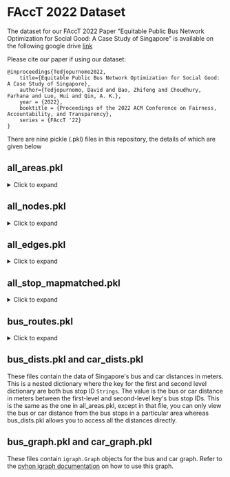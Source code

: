 # FAccT 2022 Dataset
The dataset for our FAccT 2022 Paper "Equitable Public Bus Network Optimization for Social Good: A Case Study of Singapore" is available on the following google drive [link](https://drive.google.com/drive/folders/1LTFuZdID8b5nL_00kWbgEgdnWoeObEJe)

Please cite our paper if using our dataset:

```
@inproceedings{Tedjopurnomo2022,
    title={Equitable Public Bus Network Optimization for Social Good: A Case Study of Singapore},
    author={Tedjopurnomo, David and Bao, Zhifeng and Choudhury, Farhana and Luo, Hui and Qin, A. K.},
    year = {2022},
    booktitle = {Proceedings of the 2022 ACM Conference on Fairness, Accountability, and Transparency},
    series = {FAccT '22}
}
```

There are nine pickle (.pkl) files in this repository, the details of which are given below

## all_areas.pkl
<details>

<summary>Click to expand</summary>
This file contains the data of Singapore's planning areas. There are 55 Singapore planning areas, however, as 5 of them do not have any bus stops data, we only record the data of 50 planning areas. This is a nested dictionary. To access the level-two dictionary containing data of one area, query the dictionary by providing the area name `String` as the key in uppercase (e.g. "PASIR RIS")

The inner dictionary contains the following key-value pairs:


| Key| Value |
| --- | --- |
| `Shape` | `String` that says `Polygon` (Unused) |
| `Planning Area Name` | `String` of the area name; same as the level-one dictionary key |
| `Planning Area Code` | `String` for the shorthand code of area name |
| `Central Area Indicator` | `String` that indicates the central area this planning area is in   |
| `Region Name` | `String` that shows in which of Singapore's five regions this area is located in  |
| `Region Code` | `String` shorthand code for the `Region Name` |
| `INC_CRC` | `String` possibly denoting unique code for the area (Unused) |
| `FMEL_UPD_D` | `String` original upload date of the data (Unused) |
| `X_ADDR` | `String` possibly storing the x-axis location of the area (Unused) |
| `Y_ADDR` | `String` possibly storing the y-axis location of the area (Unused) |
| `SHAPE_Length` | `String` denoting the length of the area (Unused) |
| `SHAPE_Area` | `String` denoting the size of the area in kilometers  |
| `Boundaries` | `shapely.geometry.polygon.Polygon` containing the area's boundaries |
| `Bus Stops` | `List` containing this area's bus stops, each denoted with a `String` ID |
| `Race` | `List` containing `tuples` of `String` and `integer` for the race name and population count of that race respectively |
| `Sex` | `List` containing `tuples` of `String` and `integer` for the sex name and population count of that sex respectively |
| `Qualification` | `List` containing `tuples` of `String` and `integer` for the qualification name and population count of that qualification respectively |
| `Income` | `List` containing `tuples` of `List` and `integer` for the income ranges and population count within that income range respectively |
| `Stop to Area` | A two-level nested `dict` containing the stop-to-area efficiency data. The key to the first level dictionary is the `String` of the stop ID within the area and the key to the second level is the `String` of the area name |
| `Stop to Stop` | A two-level nested `dict` containing the stop-to-stop efficiency data. The key to the first level dictionary is the `String` of the stop ID within the area and the key to the second level is the `String` of another stop ID |
| `Car Distance` | A two-level nested `dict` containing the car distance data. The key to the first level dictionary is the `String` of the stop ID within the area and the key to the second level is the `String` of another stop ID, The unit is in meters. |
| `Bus Distance` | A two-level nested `dict` containing the bus distance data, which includes the waiting distance and transfer penalty. The key to the first level dictionary is the `String` of the stop ID within the area and the key to the second level is the `String` of another stop ID, The unit is in meters. |
| `Stop Coverage` | `dict` with a `String` as a key and a `float` as the value. The key denotes a bus stop ID and the float denotes the coverage area of that bus stop. Specifically, each bus stop is assigned a non-overlapping 400 square meters radius for its coverage. The float here stores a bus stop's fraction of area coverage over all bus stop's coverage in that area. For instance, if an area has two bus stops with non-overlapping area total of 800 square meters, each bus stop will have a fraction of 0.5 |
| `Area to Area` | `dict` with a `String` as a key and `Decimal` as the value. The key denotes another area's name and the value denotes this area's efficiency to that area  |
| `Disadvantaged` | `dict` with a `String` as a key and `bool` as the value. The key denotes a demographic factor and the value denotes if this area is a disadvantaged area for that demographic factor |
| `Disadvantaged Percentage` | `dict` with a `String` as a key and `float` as the value. The key denotes a demographic factor and the float denotes the fraction of disadvantaged population for that demographic factor |
| `Average Connectivity` | `Decimal` denoting this area's overall connectivity/efficiency |
</details>

## all_nodes.pkl
<details>

<summary>Click to expand</summary>
This file contains the data of the nodes of Singapore's car graph.  This is a nested dictionary. To access the level-two dictionary containing data of one node, query the dictionary by providing the node ID `String`. There are two types of nodes: bus stops and road junctions. Bus stop IDs are shorter with about 4-5 characters while road junction IDs are longer with about 9-10 characters. 

The inner dictionary contains the following key-value pairs:
| Key| Value |
| --- | --- |
| `ID` | `String` of the node ID, same as the level-one dictionary key |
| `coordinates` | `tuple` of `floats` for the latitude and longitude coordinates of the node |

</details>

## all_edges.pkl
<details>

<summary>Click to expand</summary>
This file contains the data of the edges of Singapore's car graph.  This is a nested dictionary. To access the level-two dictionary containing data of one edge, query the dictionary by providing the edge ID `String`.  

The edges have underscore components which denotes the original edge that has been split on the bus stop contained in that edge.  For instance, edges `39449_1` and `39449_2` are splits of the original edge `39449`, where the split is done on bus stop `96449`.  The original edge `39449` starts on junction with ID `5060088362` and ends on junction with ID `2327165732`.  After the split, edge `39449_1` starts on junction with ID `5060088362` and ends on bus stop `96449`, while edge `39449_2` starts on bus stop `96449` and ends on junction with ID `2327165732`

The inner dictionary contains the following key-value pairs:
| Key| Value |
| --- | --- |
| `Bus Stops` | An empty `list` (Unused) |
| `Coordinates` | `list` of `tuples` of `floats` containing the latitude-longitude pair that constitutes the edge |
| `ID` | `String` of the edge ID, same as the level-one dictionary key |
| `Length` | `float`  for the length of the edge in meters |
| `u` | `String` of node ID which is the origin of the edge. The node ID is the same as in all_nodes.pkl |
| `v` | `String` of node ID which is the destination of the edge. The node ID is the same as in all_nodes.pkl |

</details>

## all_stop_mapmatched.pkl
<details>

<summary>Click to expand</summary>
This file contains the data of Singapore's bus stops after the mapmatching process.  This is a nested dictionary. To access the level-two dictionary containing data of one stop, query the dictionary by providing the bus stop ID `String`. 

The inner dictionary contains the following key-value pairs:
| Key| Value |
| --- | --- |
| `Linestring Old` | `String` containing the linestring of the old (before mapmatching) coordinates |
| `Name` | `String` of the bus stop name |
| `Edge ID` | `String` of the edge ID the bus stop is on. This ID represents the original (i.e. pre-split) edge ID. Refer to the documentation for all_edges.pkl above for details |
| `Road Name` | `String` of the road name the bus stop is on. This refers to the `Edge ID` above |
| `Coordinates Old` | `tuple` of `floats` of latitude-longitude pairs where the bus stop is located. This is before the mapmatching process |
| `Coordinates New` | `tuple` of `floats` of latitude-longitude pairs where the bus stop is located. This is after the mapmatching process |
| `Valid Start` | `bool` denoting whether or not this is a terminal bus stop. In Singapore's case, it is whether or not this bus stop is the start or ending point of at least one bus route |

</details>

## bus_routes.pkl
<details>

<summary>Click to expand</summary>
This file contains the data of Singapore's bus routes.  This is a nested dictionary. To access the level-two dictionary containing data of one route, query the dictionary by providing the bus route ID `String`. 

The inner dictionary contains the following key-value pairs:
| Key| Value |
| --- | --- |
| `seq_no` | `list` of `int` starting from 1 to the number of bus stops in the route (Unused) |
| `stop_id` | `list` of `Strings` representing the bus stop IDs of the bus route |
| `dist` | `list` of `Decimals` representing the distance from the n-th bus stop in the route to the start of the route |
| `wd_first` | `String` representing the bus route's operation start time in the `HHMM` 24-hour format without any leading zero for the hour |
| `wd_last` | `String` representing the bus route's operation end time in the `HHMM` 24-hour format without any leading zero for the hour |
| `frequency` | `list` of `tuples` where each tuple contains two `datetime.time` objects and a float. The two `datetime.time` objects denote a time period and the float denotes the bus frequency/waiting time for that period |
| `startend` | `list` of two `datetime.time` objects containing the bus route's operation start and end time |
| `route_type` | `String` denoting the type of the route. For the Singapore data, the only value will be `bus` |

</details>


## bus_dists.pkl and car_dists.pkl

These files contain the data of Singapore's bus and car distances in meters.  This is a nested dictionary where the key for the first and second level dictionary are both bus stop ID `Strings`. The value is the bus or car distance in meters between the first-level and second-level key's bus stop IDs. This is the same as the one in all_areas.pkl, except in that file, you can only view the bus or car distance from the bus stops in a particular area whereas bus_dists.pkl allows you to access all the distances directly.

## bus_graph.pkl and car_graph.pkl

These files contain `igraph.Graph` objects for the bus and car graph. Refer to the [pyhon igraph documentation](https://igraph.org/python/doc/api/igraph.Graph.html) on how to use this graph. 


